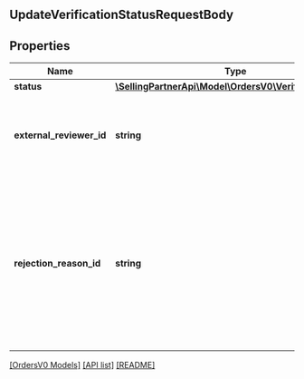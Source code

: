 ## UpdateVerificationStatusRequestBody

## Properties

Name | Type | Description | Notes
------------ | ------------- | ------------- | -------------
**status** | [**\SellingPartnerApi\Model\OrdersV0\VerificationStatus**](VerificationStatus.md) |  |
**external_reviewer_id** | **string** | The identifier for the order's regulated information reviewer. |
**rejection_reason_id** | **string** | The unique identifier for the rejection reason used for rejecting the order's regulated information. Only required if the new status is rejected. | [optional]

[[OrdersV0 Models]](../) [[API list]](../../Api) [[README]](../../../README.md)
